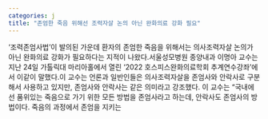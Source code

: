 ```yaml
---
categories: j
title: "존엄한 죽음 위해선 조력자살 논의 아닌 완화의료 강화 필요"
---
```

‘조력존엄사법’이 발의된 가운데 환자의 존엄한 죽음을 위해서는 의사조력자살 논의가 아닌 완화의료 강화가 필요하다는 지적이 나왔다.서울성모병원 종양내과 이명아 교수는 지난 24일 가톨릭대 마리아홀에서 열린 ‘2022 호스피스완화의료학회 추계연수강좌’에서 이같이 말했다.이 교수는 언론과 일반인들은 의사조력자살을 존엄사와 안락사로 구분해서 사용하고 있지만, 존엄사와 안락사는 같은 의미라고 강조했다. 이 교수는 “국내에선 품위있는 죽음으로 가기 위한 모든 방법을 존엄사라고 하는데, 안락사도 존엄사의 방법이다. 죽음의 과정에서 존엄을 지키는